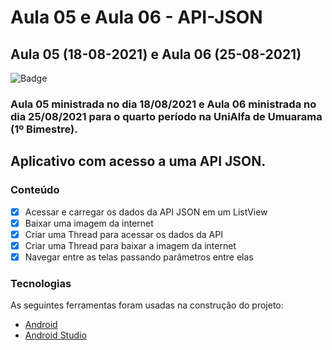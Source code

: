 # Aula 05 e Aula 06 - API-JSON

## Aula 05 (18-08-2021) e Aula 06 (25-08-2021)

![Badge](https://img.shields.io/badge/Marcos%20Dias%20Vendramini-Android-green)

### Aula 05 ministrada no dia 18/08/2021 e Aula 06 ministrada no dia 25/08/2021 para o quarto período na UniAlfa de Umuarama (1º Bimestre).

## Aplicativo com acesso a uma API JSON.

### Conteúdo

- [x] Acessar e carregar os dados da API JSON em um ListView
- [x] Baixar uma imagem da internet
- [x] Criar uma Thread para acessar os dados da API
- [x] Criar uma Thread para baixar a imagem da internet
- [x] Navegar entre as telas passando parâmetros entre elas

### Tecnologias

As seguintes ferramentas foram usadas na construção do projeto:

- [Android](https://developer.android.com/)
- [Android Studio](https://developer.android.com/studio)

